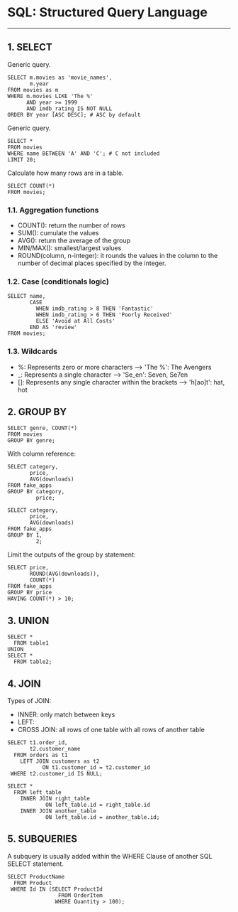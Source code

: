 # SQL: Structured Query Language
___

## 1. SELECT

Generic query.

```mysql
SELECT m.movies as 'movie_names',
       m.year
FROM movies as m
WHERE m.movies LIKE 'The %'
      AND year >= 1999
      AND imdb_rating IS NOT NULL
ORDER BY year [ASC DESC]; # ASC by default
```

Generic query.

```mysql
SELECT *
FROM movies
WHERE name BETWEEN 'A' AND 'C'; # C not included
LIMIT 20;
```

Calculate how many rows are in a table.

```mysql
SELECT COUNT(*)
FROM movies;
```

### 1.1. Aggregation functions

- COUNT(): return the number of rows
- SUM(): cumulate the values
- AVG(): return the average of the group
- MIN/MAX(): smallest/largest values
- ROUND(column, n-integer): it rounds the values in the column to the number of decimal places specified by the integer.

### 1.2. Case (conditionals logic)

```mysql
SELECT name,
       CASE
         WHEN imdb_rating > 8 THEN 'Fantastic'
         WHEN imdb_rating > 6 THEN 'Poorly Received'
         ELSE 'Avoid at All Costs'
       END AS 'review'
FROM movies;
```

### 1.3. Wildcards

- %: Represents zero or more characters --> 'The %': The Avengers
- _: Represents a single character --> 'Se_en': Seven, Se7en
- []: Represents any single character within the brackets --> 'h[ao]t': hat, hot 

## 2. GROUP BY

```mysql
SELECT genre, COUNT(*)
FROM movies
GROUP BY genre;
```

With column reference:

```mysql
SELECT category, 
       price,
       AVG(downloads)
FROM fake_apps
GROUP BY category,
         price;
```
```mysql
SELECT category, 
       price,
       AVG(downloads)
FROM fake_apps
GROUP BY 1,
         2;
```

Limit the outputs of the group by statement:

```mysql
SELECT price, 
       ROUND(AVG(downloads)),
       COUNT(*)
FROM fake_apps
GROUP BY price
HAVING COUNT(*) > 10;
```

## 3. UNION

```mysql
SELECT *
  FROM table1
UNION
SELECT *
  FROM table2;
```

## 4. JOIN

Types of JOIN:

- INNER: only match between keys
- LEFT:
- CROSS JOIN: all rows of one table with all rows of another table

```mysql
SELECT t1.order_id,
       t2.customer_name
  FROM orders as t1
    LEFT JOIN customers as t2
           ON t1.customer_id = t2.customer_id
 WHERE t2.customer_id IS NULL;
```

```mysql
SELECT *
  FROM left_table
    INNER JOIN right_table
            ON left_table.id = right_table.id
    INNER JOIN another_table
            ON left_table.id = another_table.id;
```

## 5. SUBQUERIES

A subquery is usually added within the WHERE Clause of another SQL SELECT statement.

```mysql
SELECT ProductName
  FROM Product 
 WHERE Id IN (SELECT ProductId 
                FROM OrderItem
               WHERE Quantity > 100);
```
